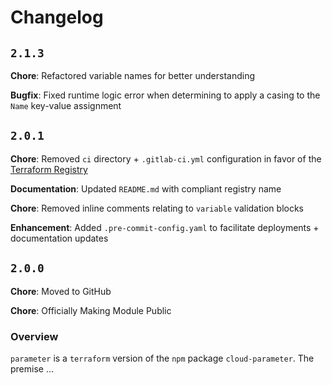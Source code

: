# Changelog #

## `2.1.3` ##

**Chore**: Refactored variable names for better understanding

**Bugfix**: Fixed runtime logic error when determining to apply a casing to the `Name` key-value assignment

## `2.0.1` ##

**Chore**: Removed `ci` directory + `.gitlab-ci.yml` configuration in favor of the [Terraform Registry](https://registry.terraform.io/modules/iac-factory/parameter/local/2.0.0)

**Documentation**: Updated `README.md` with compliant registry name

**Chore**: Removed inline comments relating to `variable` validation blocks

**Enhancement**: Added `.pre-commit-config.yaml` to facilitate deployments + documentation updates

## `2.0.0` ##

**Chore**: Moved to GitHub

**Chore**: Officially Making Module Public

### Overview ###

`parameter` is a `terraform` version of the `npm` package `cloud-parameter`. The premise
...